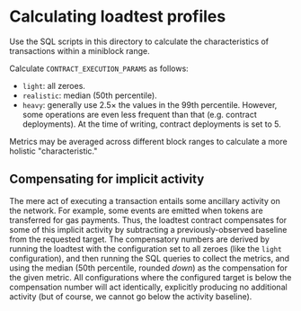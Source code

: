 # Calculating loadtest profiles

Use the SQL scripts in this directory to calculate the characteristics of transactions within a miniblock range.

Calculate `CONTRACT_EXECUTION_PARAMS` as follows:

- `light`: all zeroes.
- `realistic`: median (50th percentile).
- `heavy`: generally use 2.5&times; the values in the 99th percentile. However, some operations are even less frequent than that (e.g. contract deployments). At the time of writing, contract deployments is set to 5.

Metrics may be averaged across different block ranges to calculate a more holistic "characteristic."

## Compensating for implicit activity

The mere act of executing a transaction entails some ancillary activity on the network. For example, some events are emitted when tokens are transferred for gas payments. Thus, the loadtest contract compensates for some of this implicit activity by subtracting a previously-observed baseline from the requested target. The compensatory numbers are derived by running the loadtest with the configuration set to all zeroes (like the `light` configuration), and then running the SQL queries to collect the metrics, and using the median (50th percentile, rounded _down_) as the compensation for the given metric. All configurations where the configured target is below the compensation number will act identically, explicitly producing no additional activity (but of course, we cannot go below the activity baseline).
